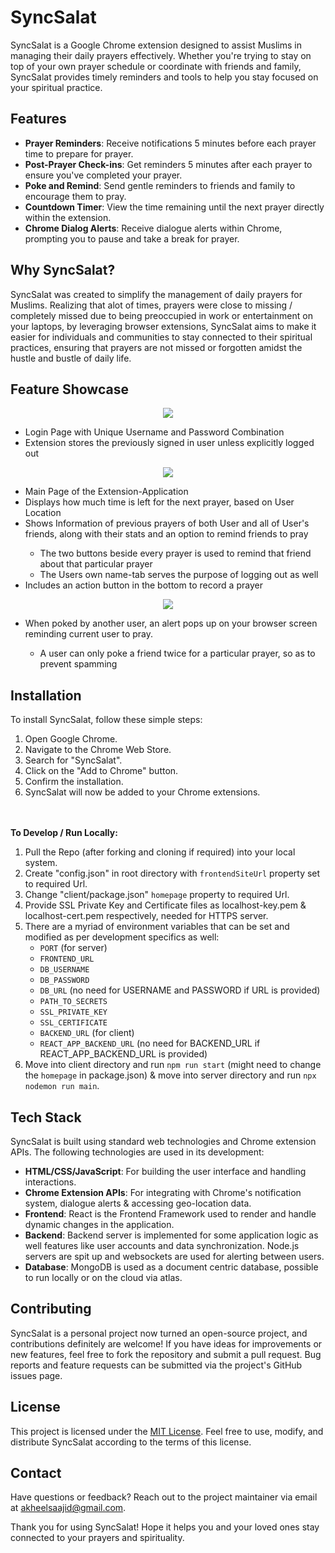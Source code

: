 # SyncSalat

SyncSalat is a Google Chrome extension designed to assist Muslims in managing their daily prayers effectively. Whether you're trying to stay on top of your own prayer schedule or coordinate with friends and family, SyncSalat provides timely reminders and tools to help you stay focused on your spiritual practice.

## Features

- **Prayer Reminders**: Receive notifications 5 minutes before each prayer time to prepare for prayer.
- **Post-Prayer Check-ins**: Get reminders 5 minutes after each prayer to ensure you've completed your prayer.
- **Poke and Remind**: Send gentle reminders to friends and family to encourage them to pray.
- **Countdown Timer**: View the time remaining until the next prayer directly within the extension.
- **Chrome Dialog Alerts**: Receive dialogue alerts within Chrome, prompting you to pause and take a break for prayer.

## Why SyncSalat?

SyncSalat was created to simplify the management of daily prayers for Muslims. Realizing that alot of times, prayers were close to missing / completely missed due to being preoccupied in work or entertainment on your laptops, by leveraging browser extensions, SyncSalat aims to make it easier for individuals and communities to stay connected to their spiritual practices, ensuring that prayers are not missed or forgotten amidst the hustle and bustle of daily life.

## Feature Showcase

<p align="center"><img src="https://github.com/not-shoyo/SyncSalat/assets/73631606/12895e75-e99c-4724-ad17-77b80d9e40f6" /></p>
<ul>
  <li>Login Page with Unique Username and Password Combination</li>
  <li>Extension stores the previously signed in user unless explicitly logged out</li>
</ul>

<p align="center"><img src="https://github.com/not-shoyo/SyncSalat/assets/73631606/a2e8eb92-3f44-4d9c-8698-bc1783df4438" /></p>
<ul>
  <li>Main Page of the Extension-Application</li>
  <li>Displays how much time is left for the next prayer, based on User Location</li>
  <li>Shows Information of previous prayers of both User and all of User's friends, along with their stats and an option to remind friends to pray</li>
  <ul>
    <li>The two buttons beside every prayer is used to remind that friend about that particular prayer</li>
    <li>The Users own name-tab serves the purpose of logging out as well</li>
  </ul>
  <li>Includes an action button in the bottom to record a prayer</li>
</ul>

<p align="center"><img src="https://github.com/not-shoyo/SyncSalat/assets/73631606/42af2b99-b0ed-4f0a-9e3c-ffb8eb234f1b" /></p>
<ul>
  <li>When poked by another user, an alert pops up on your browser screen reminding current user to pray.</li>
  <ul>
    <li>A user can only poke a friend twice for a particular prayer, so as to prevent spamming</li>
  </ul>
</ul>

## Installation

To install SyncSalat, follow these simple steps:

1. Open Google Chrome.
2. Navigate to the Chrome Web Store.
3. Search for "SyncSalat".
4. Click on the "Add to Chrome" button.
5. Confirm the installation.
6. SyncSalat will now be added to your Chrome extensions.

<br/><br/>
**To Develop / Run Locally:**

1. Pull the Repo (after forking and cloning if required) into your local system.
2. Create "config.json" in root directory with `frontendSiteUrl` property set to required Url.
3. Change "client/package.json" `homepage` property to required Url.
5. Provide SSL Private Key and Certificate files as localhost-key.pem & localhost-cert.pem respectively, needed for HTTPS server.
6. There are a myriad of environment variables that can be set and modified as per development specifics as well:
   * `PORT` (for server)
   * `FRONTEND_URL`
   * `DB_USERNAME`
   * `DB_PASSWORD`
   * `DB_URL` (no need for USERNAME and PASSWORD if URL is provided)
   * `PATH_TO_SECRETS`
   * `SSL_PRIVATE_KEY`
   * `SSL_CERTIFICATE`
   * `BACKEND_URL` (for client)
   * `REACT_APP_BACKEND_URL` (no need for BACKEND_URL if REACT_APP_BACKEND_URL is provided)
7. Move into client directory and run `npm run start` (might need to change the `homepage` in package.json) & move into server directory and run `npx nodemon run main`.

## Tech Stack

SyncSalat is built using standard web technologies and Chrome extension APIs. The following technologies are used in its development:

- **HTML/CSS/JavaScript**: For building the user interface and handling interactions.
- **Chrome Extension APIs**: For integrating with Chrome's notification system, dialogue alerts & accessing geo-location data.
- **Frontend**: React is the Frontend Framework used to render and handle dynamic changes in the application.
- **Backend**: Backend server is implemented for some application logic as well features like user accounts and data synchronization. Node.js servers are spit up and websockets are used for alerting between users.
- **Database**: MongoDB is used as a document centric database, possible to run locally or on the cloud via atlas.

## Contributing

SyncSalat is a personal project now turned an open-source project, and contributions definitely are welcome! If you have ideas for improvements or new features, feel free to fork the repository and submit a pull request. Bug reports and feature requests can be submitted via the project's GitHub issues page.

## License

This project is licensed under the [MIT License](LICENSE). Feel free to use, modify, and distribute SyncSalat according to the terms of this license.

## Contact

Have questions or feedback? Reach out to the project maintainer via email at [akheelsaajid@gmail.com](mailto:akheelsaajid@gmail.com).

Thank you for using SyncSalat! Hope it helps you and your loved ones stay connected to your prayers and spirituality.

